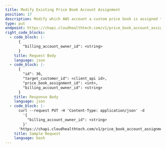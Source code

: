```yaml
---
title: Modify Existing Price Book Account Assignment
position: 17
description: Modify which AWS account a custom price book is assigned to.
type: put
endpoint: https://chapi.cloudhealthtech.com/v1/price_book_account_assignments/:id
right_code_blocks:
  - code_block: |-
      {
        "billing_account_owner_id": <string>
      }
    title: Request Body
    language: json
  - code_block: |-
      {
        "id": 36,
        "target_customer_id": <client_api id>,
        "price_book_assignment_id": <int>,
        "billing_account_owner_id": <string>
      }
    title: Response Body
    language: json
  - code_block: |-
      curl --request PUT -H 'Content-Type: application/json' -d
        '{
          "billing_account_owner_id": <string>
        }'
      'https://chapi.cloudhealthtech.com/v1/price_book_account_assignments/<id>?api_key=<your_api_key>'
    title: Sample Request
    language: bash
---
```


